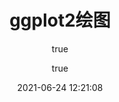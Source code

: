 ---
pageComponent:
  name: Catalogue
  data:
    path: 《ggplot2》专栏
    imgUrl: https://cdn.jsdelivr.net/gh/xugaoyi/image_store/blog/20200112120340.png
    description: 本章内容为博主在原教程基础上添加学习笔记，教程版权归原作者所有。来源：<a href='https://wangdoc.com/javascript/' target='_blank'>JavaScript教程</a>
title: ggplot2绘图
date: 2021-06-24 12:21:08
permalink: /r/ggplot2
article: false
comment: false
editLink: false
author:
  - name: Yang Du
  - link: https://github.com/nkbaim/
---